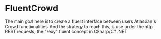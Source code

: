 # FluentCrowd
The main goal here is to create a fluent interface between users Atlassian´s Crowd functionalities. And the strategy to reach this, is use under the http REST requests, the "sexy" fluent concept in CSharp/C# .NET
